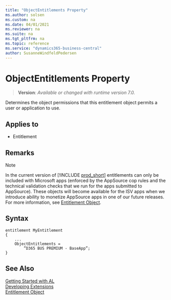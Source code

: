 ```yaml
---
title: "ObjectEntitlements Property"
ms.author: solsen
ms.custom: na
ms.date: 04/01/2021
ms.reviewer: na
ms.suite: na
ms.tgt_pltfrm: na
ms.topic: reference
ms.service: "dynamics365-business-central"
author: SusanneWindfeldPedersen
---
```

[//]: # (START>DO_NOT_EDIT)
[//]: # (IMPORTANT:Do not edit any of the content between here and the END>DO_NOT_EDIT.)
[//]: # (Any modifications should be made in the .xml files in the ModernDev repo.)
# ObjectEntitlements Property
> **Version**: _Available or changed with runtime version 7.0._

Determines the object permissions that this entitlement object permits a user or application to use.

## Applies to
-   Entitlement

[//]: # (IMPORTANT: END>DO_NOT_EDIT)

## Remarks

> [!NOTE]  
> In the current version of [!INCLUDE [prod_short](../../includes/prod_short.md)] entitlements can only be included with Microsoft apps (enforced by the AppSource cop rules and the technical validation checks that we run for the apps submitted to AppSource). These objects will become available for the ISV apps when we introduce ability to monetize AppSource apps in one of our future releases. For more information, see [Entitlement Object](../devenv-entitlement-object.md).

## Syntax

```al
entitlement MyEntitlement
{
    ...
    ObjectEntitlements = 
        ”D365 BUS PREMIUM - BaseApp”;​
}
```


## See Also

[Getting Started with AL](../devenv-get-started.md)  
[Developing Extensions](../devenv-dev-overview.md)  
[Entitlement Object](../devenv-entitlement-object.md)  